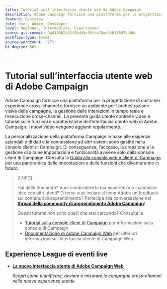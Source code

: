 ```yaml
---
title: Tutorial sull’interfaccia utente web di Adobe Campaign
description: Adobe Campaign fornisce una piattaforma per la progettazione di customer experience cross-channel e fornisce un ambiente per l’orchestrazione visiva delle campagne, la gestione delle interazioni in tempo reale e l’esecuzione cross-channel. Questa guida utente contiene video e tutorial sulle funzioni e caratteristiche dell’interfaccia utente di Adobe Campaign Web.
feature: Overview
role: User, Admin, Developer
level: Beginner, Intermediate, Experienced
source-git-commit: 9a413682a42f04dd3e36fce70ae34b11897b460c
workflow-type: tm+mt
source-wordcount: '271'
ht-degree: 66%

---
```


# Tutorial sull’interfaccia utente web di Adobe Campaign

Adobe Campaign fornisce una piattaforma per la progettazione di customer experience cross-channel e fornisce un ambiente per l’orchestrazione visiva delle campagne, la gestione delle interazioni in tempo reale e l’esecuzione cross-channel. La presente guida utente contiene video e tutorial sulle funzioni e caratteristiche dell’interfaccia utente web di Adobe Campaign. I nuovi video vengono aggiunti regolarmente.

La personalizzazione della piattaforma Campaign in base alle esigenze aziendali e di dati e la connessione ad altri sistemi sono gestite nella console client di Campaign. Di conseguenza, l’accesso, la creazione e la gestione di alcune impostazioni e funzionalità avviene solo dalla console client di Campaign. Consulta la [Guida alla console web e client di Campaign](https://experienceleague.adobe.com/docs/campaign-web/v8/start/capability-matrix.html) per una panoramica delle impostazioni e delle funzioni che diventeranno in futuro.

>[!INFO]
> 
> Hai delle domande? Vuoi condividere la tua esperienza o scambiare idee con altri utenti? O forse vuoi inviare al team Adobe un feedback sui contenuti di apprendimento? Partecipa alla conversazione nel **[thread della community di apprendimento Adobe Campaign](https://experienceleaguecommunities.adobe.com:443/t5/adobe-campaign-classic/join-the-discussion-on-adobe-campaign-learning/td-p/419096)**!
>
>
> Questi tutorial non sono quelli che stai cercando?
> Consulta la
> * [Tutorial sulla console client di Campaign](https://experienceleague.adobe.com/docs/campaign-learn/tutorials/overview.html?lang=it) per informazioni sulla console di Campaign
> * [Documentazione di Adobe Campaign Web](https://experienceleague.adobe.com/docs/campaign-web/v8/campaign-web-home.html) per ulteriori informazioni sull’interfaccia utente di Campaign Web.

<div id="recs-overview-body-1"></div>
<div id="recs-overview-body-2"></div>
<div id="recs-overview-body-3"></div>
<div id="recs-overview-body-4"></div>
<div id="recs-overview-body-5"></div>
<div id="recs-overview-body-6"></div>

<div id="staff-picks-section">
</div>

## Experience League di eventi live

* **[La nuova interfaccia utente di Adobe Campaign Web](https://experienceleague.adobe.com/docs/events/experience-league-live-recordings/episodes/exl-live-episode-02-29-24.html)**

  *Scopri come pianificare, avviare e misurare le campagne cross-channel nella nuova esperienza utente.*

